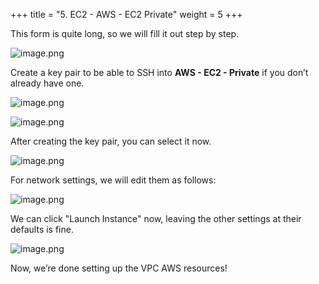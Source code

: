 +++
title = "5. EC2 - AWS - EC2 Private"
weight = 5
+++


This form is quite long, so we will fill it out step by step.


![image.png](/images/003-iii-setup-vpc-aws-resources/12-410806-image.png)


Create a key pair to be able to SSH into **AWS - EC2 - Private** if you don’t already have one.


![image.png](/images/003-iii-setup-vpc-aws-resources/12-137334-image.png)


![image.png](/images/003-iii-setup-vpc-aws-resources/12-410614-image.png)


After creating the key pair, you can select it now.


![image.png](/images/003-iii-setup-vpc-aws-resources/12-430194-image.png)


For network settings, we will edit them as follows:


![image.png](/images/003-iii-setup-vpc-aws-resources/12-448245-image.png)


We can click "Launch Instance" now, leaving the other settings at their defaults is fine.


![image.png](/images/003-iii-setup-vpc-aws-resources/12-900193-image.png)


Now, we’re done setting up the VPC AWS resources!


